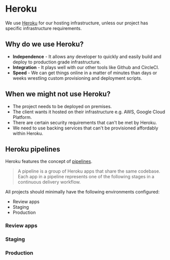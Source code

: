 # Heroku

We use [Heroku](https://heroku.com) for our hosting infrastructure, unless our project has specific infrastructure requirements.

## Why do we use Heroku?

- **Independence** - It allows any developer to quickly and easily build and deploy to production grade infrastructure.
- **Integration** - It plays well with our other tools like Github and CircleCI.
- **Speed** - We can get things online in a matter of minutes than days or weeks wrestling custom provisioning and deployment scripts.

## When we might not use Heroku?

- The project needs to be deployed on premises.
- The client wants it hosted on their infrastructure e.g. AWS, Google Cloud Platform.
- There are certain security requirements that can't be met by Heroku.
- We need to use backing services that can't be provisioned affordably within Heroku.

## Heroku pipelines

Heroku features the concept of [pipelines](https://devcenter.heroku.com/articles/pipelines).

> A pipeline is a group of Heroku apps that share the same codebase. Each app in a pipeline represents one of the following stages in a continuous delivery workflow.

All projects should minimally have the following environments configured:

- Review apps
- Staging
- Production

### Review apps

### Staging

### Production
